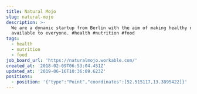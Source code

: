 ```yaml
---
title: Natural Mojo
slug: natural-mojo
description: >-
  We are a dynamic startup from Berlin with the aim of making healthy nutrition
  available to everyone. #health #nutrition #food
tags:
  - health
  - nutrition
  - food
job_board_url: 'https://naturalmojo.workable.com/'
created_at: '2018-02-09T06:53:04.451Z'
updated_at: '2019-06-16T10:36:09.623Z'
positions:
  - position: '{"type":"Point","coordinates":[52.515117,13.3895422]}'
---
```


